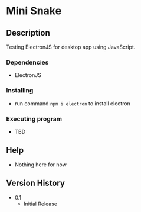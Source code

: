 # Mini Snake
## Description

Testing ElectronJS for desktop app using JavaScript.

### Dependencies

* ElectronJS

### Installing

* run command ```npm i electron``` to install electron

### Executing program

* TBD

## Help

* Nothing here for now

## Version History

* 0.1
    * Initial Release
